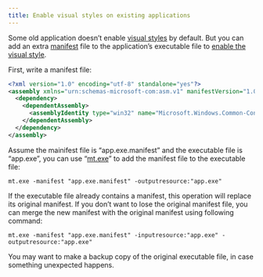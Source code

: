 ```yaml
---
title: Enable visual styles on existing applications
---
```


Some old application doesn’t enable [visual styles](http://msdn.microsoft.com/library/bb773187.aspx) by default. But you can add an extra [manifest](http://msdn.microsoft.com/library/aa375365.aspx) file to the application’s executable file to [enable the visual style](http://msdn.microsoft.com/library/bb773175.aspx).

First, write a manifest file:

```xml
<?xml version="1.0" encoding="utf-8" standalone="yes"?>
<assembly xmlns="urn:schemas-microsoft-com:asm.v1" manifestVersion="1.0">
  <dependency>
    <dependentAssembly>
      <assemblyIdentity type="win32" name="Microsoft.Windows.Common-Controls" version="6.0.0.0" processorArchitecture="*" publicKeyToken="6595b64144ccf1df" language="*"></assemblyIdentity>
    </dependentAssembly>
  </dependency>
</assembly>
```

Assume the mainifest file is “app.exe.manifest” and the executable file is “app.exe”, you can use “[mt.exe](http://msdn.microsoft.com/library/aa375649.aspx)” to add the manifest file to the executable file:

    mt.exe -manifest "app.exe.manifest" -outputresource:"app.exe"

If the executable file already contains a manifest, this operation will replace its original manifest. If you don’t want to lose the original manifest file, you can merge the new manifest with the original manifest using following command:

    mt.exe -manifest "app.exe.manifest" -inputresource:"app.exe" -outputresource:"app.exe"

You may want to make a backup copy of the original executable file, in case something unexpected happens.
